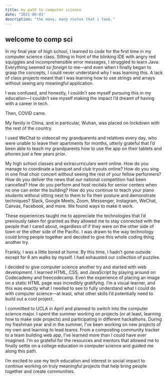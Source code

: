 ```yaml
---
title: my path to computer science 
date: "2021-06-01"
description: "the many, many routes that i took."
---
```


## welcome to comp sci 

In my final year of high school, I learned to code for the first time in my computer science class. Sitting in front of the blinking IDE with angry red squiggles and incomprehensible error messages, I struggled to learn Java. Everything seemed so *foreign* to me—and even when I finally began to grasp the concepts, I could never understand why I was learning this. A lack of class projects meant that I was learning how to use strings and arrays without seeing any meaningful application. 

I was confused, and honestly, I couldn’t see myself pursuing this in my education—I couldn’t see myself making the impact I’d dreamt of having with a career in tech. 

Then, COVID came. 

My family in China, and in particular, Wuhan, was placed on lockdown with the rest of the country. 

I used WeChat to videocall my grandparents and relatives every day, who were unable to leave their apartments for months, utterly grateful that I’d been able to teach my grandparents how to use the app on their tablets and phones just a few years prior. 

My high school classes and extracurriculars went online. How do you manage to coordinate a banquet and club tryouts online? How do you sing in one final choir concert without seeing the rest of your fellow performers? How do you deliver the news that our national competition had been cancelled? How do you perform and host recitals for senior centers when no one can enter the building? How do you continue to teach your piano students without sitting next to them to fix their posture and demonstrate techniques? Slack, Google Meets, Zoom, Messenger, Instagram, WeChat, Canvas, Facebook, and more. We found ways to make it work. 

These experiences taught me to appreciate the technologies that I’d previously taken for granted as they allowed me to stay connected with the people that I cared about, regardless of if they were on the other side of town or the other side of the Pacific. I was drawn to the way technology could bring people together and decided to give this whole coding thing another try. 

Frankly, I was a little bored at home. By this time, I hadn’t gone outside except for 6 am walks by myself. I had exhausted our collection of puzzles. 

I decided to give computer science another try and started with web development. I learned HTML, CSS, and JavaScript by playing around on Codecademy and freecodecamp. Even the experience of placing an image on a static HTML page was incredibly gratifying. I’m a visual learner, and this was exactly what I needed to see to fully understand what I could do with computer science—at least, what other skills I’d potentially need to build out a cool project. 

I committed to UCLA in April and planned to switch into the computer science major. I spent the summer working on projects (or at least, learning how to make side projects) and participating in different hackathons. During my freshman year and in the summer, I’ve been working on new projects of my own and learning to lead teams. From a composting community tracker to a team building web app, I’ve learned more than I could have ever imagined. I’m so grateful for the resources and mentors that allowed me to finally settle on a college education in computer science and guided me along this path. 

I’m excited to use my tech education and interest in social impact to continue working on truly meaningful projects that help bring people together and create communities. 
